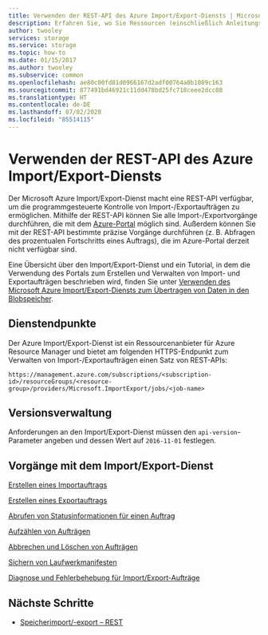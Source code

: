 ```yaml
---
title: Verwenden der REST-API des Azure Import/Export-Diensts | Microsoft-Dokumentation
description: Erfahren Sie, wo Sie Ressourcen (einschließlich Anleitungs- und Referenzmaterial) zur Verwendung der REST-API des Azure Import/Export-Diensts finden.
author: twooley
services: storage
ms.service: storage
ms.topic: how-to
ms.date: 01/15/2017
ms.author: twooley
ms.subservice: common
ms.openlocfilehash: ae80c00fd81d0966167d2adf00764a0b1089c163
ms.sourcegitcommit: 877491bd46921c11dd478bd25fc718ceee2dcc08
ms.translationtype: HT
ms.contentlocale: de-DE
ms.lasthandoff: 07/02/2020
ms.locfileid: "85514115"
---
```

# <a name="using-the-azure-importexport-service-rest-api"></a>Verwenden der REST-API des Azure Import/Export-Diensts

Der Microsoft Azure Import/Export-Dienst macht eine REST-API verfügbar, um die programmgesteuerte Kontrolle von Import-/Exportaufträgen zu ermöglichen. Mithilfe der REST-API können Sie alle Import-/Exportvorgänge durchführen, die mit dem [Azure-Portal](https://portal.azure.com/) möglich sind. Außerdem können Sie mit der REST-API bestimmte präzise Vorgänge durchführen (z. B. Abfragen des prozentualen Fortschritts eines Auftrags), die im Azure-Portal derzeit nicht verfügbar sind.

Eine Übersicht über den Import/Export-Dienst und ein Tutorial, in dem die Verwendung des Portals zum Erstellen und Verwalten von Import- und Exportaufträgen beschrieben wird, finden Sie unter [Verwenden des Microsoft Azure Import/Export-Diensts zum Übertragen von Daten in den Blobspeicher](../storage-import-export-service.md).

## <a name="service-endpoints"></a>Dienstendpunkte

Der Azure Import/Export-Dienst ist ein Ressourcenanbieter für Azure Resource Manager und bietet am folgenden HTTPS-Endpunkt zum Verwalten von Import-/Exportaufträgen einen Satz von REST-APIs:

```
https://management.azure.com/subscriptions/<subscription-id>/resourceGroups/<resource-group>/providers/Microsoft.ImportExport/jobs/<job-name>
```

## <a name="versioning"></a>Versionsverwaltung

Anforderungen an den Import/Export-Dienst müssen den `api-version`-Parameter angeben und dessen Wert auf `2016-11-01` festlegen.

## <a name="importexport-service-operations"></a>Vorgänge mit dem Import/Export-Dienst

[Erstellen eines Importauftrags](../storage-import-export-creating-an-import-job.md)

[Erstellen eines Exportauftrags](../storage-import-export-creating-an-export-job.md)

[Abrufen von Statusinformationen für einen Auftrag](storage-import-export-retrieving-state-info-for-a-job.md)

[Aufzählen von Aufträgen](../storage-import-export-enumerating-jobs.md)

[Abbrechen und Löschen von Aufträgen](storage-import-export-cancelling-and-deleting-jobs.md)

[Sichern von Laufwerkmanifesten](../storage-import-export-backing-up-drive-manifests.md)

[Diagnose und Fehlerbehebung für Import/Export-Aufträge](../storage-import-export-diagnostics-and-error-recovery.md)

## <a name="next-steps"></a>Nächste Schritte

* [Speicherimport/-export – REST](/rest/api/storageimportexport)
